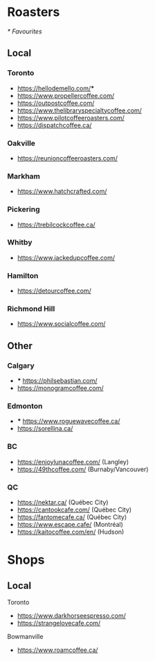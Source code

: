 # Roasters
_* Favourites_
## Local
### Toronto 
- https://hellodemello.com/__*__
- https://www.propellercoffee.com/
- https://outpostcoffee.com/
- https://www.thelibraryspecialtycoffee.com/
- https://www.pilotcoffeeroasters.com/
- https://dispatchcoffee.ca/

### Oakville
- https://reunioncoffeeroasters.com/

### Markham
- https://www.hatchcrafted.com/

### Pickering
- https://trebilcockcoffee.ca/

### Whitby 
- https://www.jackedupcoffee.com/

### Hamilton
- https://detourcoffee.com/

### Richmond Hill
- https://www.socialcoffee.com/

## Other
### Calgary
- __*__ https://philsebastian.com/
- https://monogramcoffee.com/

### Edmonton
- __*__ https://www.roguewavecoffee.ca/
- https://sorellina.ca/

### BC
- https://enjoylunacoffee.com/ (Langley)
- https://49thcoffee.com/ (Burnaby/Vancouver)

### QC
- https://nektar.ca/ (Québec City)
- https://cantookcafe.com/ (Québec City)
- https://fantomecafe.ca/ (Québec City)
- https://www.escape.cafe/ (Montréal)
- https://kaitocoffee.com/en/ (Hudson)

# Shops
## Local
Toronto
- https://www.darkhorseespresso.com/
- https://strangelovecafe.com/

Bowmanville
- https://www.roamcoffee.ca/
